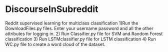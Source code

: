 # DiscourseInSubreddit
Reddit supervised learning for multiclass classification
1)Run the DownloadFiles.py files. Enter your username password and all the other attributes for logging in.
2) Run Classifier.py file for SVM and Random Forest classification
3) Run LSTMclassifier.py file for LSTM classification
4) Run WC.py file to create a word cloud of the dataset.
